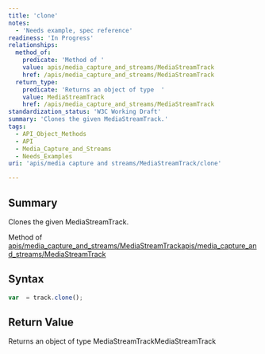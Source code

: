 ```yaml
---
title: 'clone'
notes:
  - 'Needs example, spec reference'
readiness: 'In Progress'
relationships:
  method_of:
    predicate: 'Method of '
    value: apis/media_capture_and_streams/MediaStreamTrack
    href: /apis/media_capture_and_streams/MediaStreamTrack
  return_type:
    predicate: 'Returns an object of type  '
    value: MediaStreamTrack
    href: /apis/media_capture_and_streams/MediaStreamTrack
standardization_status: 'W3C Working Draft'
summary: 'Clones the given MediaStreamTrack.'
tags:
  - API_Object_Methods
  - API
  - Media_Capture_and_Streams
  - Needs_Examples
uri: 'apis/media capture and streams/MediaStreamTrack/clone'

---
```

## Summary

Clones the given MediaStreamTrack.

Method of [apis/media\_capture\_and\_streams/MediaStreamTrack](/apis/media_capture_and_streams/MediaStreamTrack)[apis/media\_capture\_and\_streams/MediaStreamTrack](/apis/media_capture_and_streams/MediaStreamTrack)

## Syntax

``` js
var  = track.clone();
```

## Return Value

Returns an object of type MediaStreamTrackMediaStreamTrack
